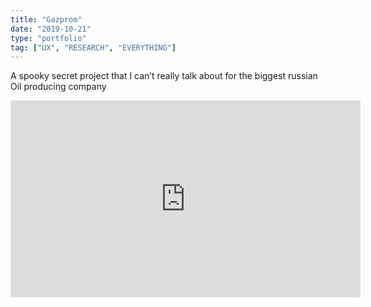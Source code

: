 ```yaml
---
title: "Gazprom"
date: "2019-10-21"
type: "portfolio"
tag: ["UX", "RESEARCH", "EVERYTHING"]
---
```


A spooky secret project that I can’t really talk about for the biggest russian Oil producing company

<iframe width="560" height="315" src="https://www.youtube.com/embed/4SZl1r2O_bY" frameborder="0" allowfullscreen></iframe>
